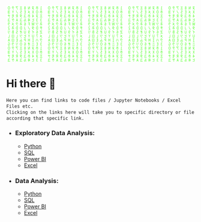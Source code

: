 <!--
**bhanu-thakur/bhanu-thakur** is a ✨ _special_ ✨ repository because its `README.md` (this file) appears on your GitHub profile.

Here are some ideas to get you started:

- 🔭 I’m currently working on ...
- 🌱 I’m currently learning ...
- 👯 I’m looking to collaborate on ...
- 🤔 I’m looking for help with ...
- 💬 Ask me about ...
- 📫 How to reach me: ...
- 😄 Pronouns: ...
- ⚡ Fun fact: ...
-->

<p align="center">
  <img 
    src="https://raw.githubusercontent.com/bhanu-thakur/bhanu-thakur/cefd134eac092dfc1e86c187c5d68075feabf33c/assets/matrix.svg"
  >
</p>

<h1> Hi there 👋  </h1>  

```
Here you can find links to code files / Jupyter Notebooks / Excel Files etc.
Clicking on the links here will take you to specific directory or file according that specific link.
```

- ### Exploratory Data Analysis:
  - [Python](https://github.com/bhanu-thakur/friendly-sniffle/tree/main/Python)
  - [SQL](https://github.com/bhanu-thakur/friendly-sniffle/tree/main/SQL)
  - [Power BI](https://github.com/bhanu-thakur/friendly-sniffle/tree/main/Power%20BI)
  - [Excel](https://github.com/bhanu-thakur/friendly-sniffle/tree/main/Excel)

- ### Data Analysis:
  - [Python](https://github.com/bhanu-thakur/friendly-sniffle/tree/main/Python)
  - [SQL](https://github.com/bhanu-thakur/friendly-sniffle/tree/main/SQL)
  - [Power BI](https://github.com/bhanu-thakur/friendly-sniffle/tree/main/Power%20BI)
  - [Excel](https://github.com/bhanu-thakur/friendly-sniffle/tree/main/Excel)
